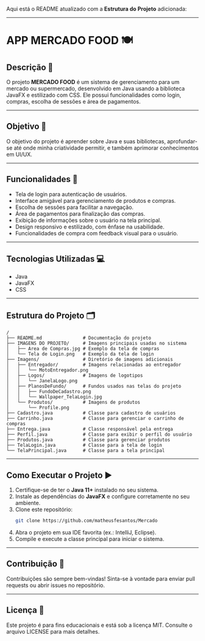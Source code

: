 Aqui está o README atualizado com a **Estrutura do Projeto** adicionada:

---

# **APP MERCADO FOOD** 🍽️  

## **Descrição** 📜  
O projeto **MERCADO FOOD** é um sistema de gerenciamento para um mercado ou supermercado, desenvolvido em Java usando a biblioteca JavaFX e estilizado com CSS. Ele possui funcionalidades como login, compras, escolha de sessões e área de pagamentos.

---

## **Objetivo** 🎯  
O objetivo do projeto é aprender sobre Java e suas bibliotecas, aprofundar-se até onde minha criatividade permitir, e também aprimorar conhecimentos em UI/UX.

---

## **Funcionalidades** 🚀  
- Tela de login para autenticação de usuários.  
- Interface amigável para gerenciamento de produtos e compras.  
- Escolha de sessões para facilitar a navegação.  
- Área de pagamentos para finalização das compras.  
- Exibição de informações sobre o usuário na tela principal.  
- Design responsivo e estilizado, com ênfase na usabilidade.  
- Funcionalidades de compra com feedback visual para o usuário.  

---

## **Tecnologias Utilizadas** 💻  
- Java  
- JavaFX  
- CSS  

---

## **Estrutura do Projeto** 🗂️  

```plaintext
/
├── README.md               # Documentação do projeto
├── IMAGENS DO PROJETO/     # Imagens principais usadas no sistema
│   ├── Area de Compras.jpg # Exemplo da tela de compras
│   └── Tela de Login.png   # Exemplo da tela de login
├── Imagens/                # Diretório de imagens adicionais
│   ├── Entregador/         # Imagens relacionadas ao entregador
│   │   └── MotoEntregador.png
│   ├── Logos/              # Imagens de logotipos
│   │   └── JanelaLogo.png
│   ├── PlanosDeFundo/      # Fundos usados nas telas do projeto
│   │   ├── FundoDeCadastro.png
│   │   └── Wallpaper_TelaLogin.jpg
│   └── Produtos/           # Imagens de produtos
│       └── Profile.png
├── Cadastro.java           # Classe para cadastro de usuários
├── Carrinho.java           # Classe para gerenciar o carrinho de compras
├── Entrega.java            # Classe responsável pela entrega
├── Perfil.java             # Classe para exibir o perfil do usuário
├── Produtos.java           # Classe para gerenciar produtos
├── TelaLogin.java          # Classe para a tela de login
└── TelaPrincipal.java      # Classe para a tela principal
```  

---

## **Como Executar o Projeto** ▶️  

1. Certifique-se de ter o **Java 11+** instalado no seu sistema.  
2. Instale as dependências do **JavaFX** e configure corretamente no seu ambiente.  
3. Clone este repositório:  
   ```bash
   git clone https://github.com/matheusfesantos/Mercado
   ```  
4. Abra o projeto em sua IDE favorita (ex.: IntelliJ, Eclipse).  
5. Compile e execute a classe principal para iniciar o sistema.  

---

## **Contribuição** 🤝  

Contribuições são sempre bem-vindas! Sinta-se à vontade para enviar pull requests ou abrir issues no repositório.  

---

## **Licença** 📜  

Este projeto é para fins educacionais e está sob a licença MIT. Consulte o arquivo LICENSE para mais detalhes.  
